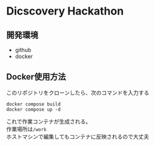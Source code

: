 # Dicscovery Hackathon

## 開発環境

- github  
- docker  

## Docker使用方法

このリポジトリをクローンしたら、次のコマンドを入力する

```shell
docker compose build
docker compose up -d
```

これで作業コンテナが生成される。  
作業場所は```/work```  
ホストマシンで編集してもコンテナに反映されるので大丈夫  
